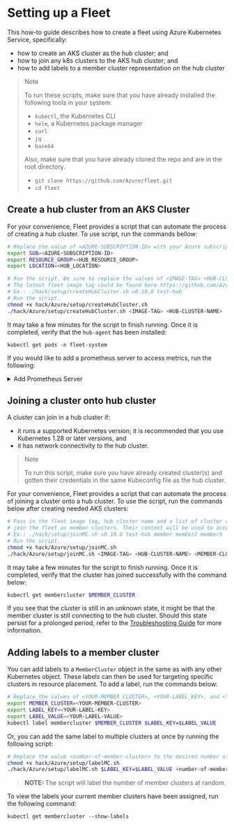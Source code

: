 # Setting up a Fleet

This how-to guide describes how to create a fleet using Azure Kubernetes Service, specifically:

* how to create an AKS cluster as the  hub cluster; and
* how to join any k8s clusters to the AKS hub cluster; and
* how to add labels to a member cluster representation on the hub cluster

> Note
>
> To run these scripts, make sure that you have already installed the following tools in your
> system:
> * `kubectl`, the Kubernetes CLI
> * `helm`, a Kubernetes package manager
> * `curl`
> * `jq`
> * `base64`
> 
>  
> Also, make sure that you have already cloned the repo and are in the root directory.
> * `git clone https://github.com/Azure/fleet.git`
> * `cd fleet`

## Create a hub cluster from an AKS Cluster
For your convenience, Fleet provides a script that can automate the process of creating a hub cluster. To use script,
run the commands bellow:
```sh
# Replace the value of <AZURE-SUBSCRIPTION-ID> with your Azure subscription ID.
export SUB=<AZURE-SUBSCRIPTION-ID>
export RESOURCE_GROUP=<HUB_RESOURCE_GROUP>
export LOCATION=<HUB_LOCATION>

# Run the script. Be sure to replace the values of <IMAGE-TAG> <HUB-CLUSTER-NAME> with those of your own.
# The latest fleet image tag could be found here https://github.com/Azure/fleet/releases.
# Ex.: ./hack/setup/createHubCluster.sh v0.10.8 test-hub
# Run the script.
chmod +x hack/Azure/setup/createHubCluster.sh
./hack/Azure/setup/createHubCluster.sh <IMAGE-TAG> <HUB-CLUSTER-NAME>
```

It may take a few minutes for the script to finish running. Once it is completed, verify that the `hub-agent` has been installed:
```
kubectl get pods -n fleet-system
```

If you would like to add a prometheus server to access metrics, run the following: 
<details>
<summary> Add Prometheus Server</summary>

1.  Check the status of the service. Copy the `EXTERNAL-IP` of the `fleet-prometheus-endpoint` from the services for later.
    ````
    kubectl get service -n fleet-system
    ````

2. Get the Prometheus community Helm Chart
   ```
   helm repo add prometheus-community https://prometheus-community.github.io/helm-charts
   helm repo update
   ```
   
3. Edit the prometheus.yaml file in this directory to replace `<EXTERNAL-IP>` with the external IP address obtained previously.:
    ```yaml
    prometheus:
        service:
            type: LoadBalancer
        prometheusSpec:
            additionalScrapeConfigs:
            - job_name: "fleet"
              static_configs:
              - targets: ["<EXTERNAL-IP>:8080"]
    ```
4. Install the Prometheus server
    ```
    helm install prom prometheus-community/kube-prometheus-stack -f ./hack/Azure/setup/prometheus.yaml
    ```
</details>


## Joining a cluster onto hub cluster

A cluster can join in a hub cluster if:

* it runs a supported Kubernetes version; it is recommended that you use Kubernetes 1.28 or later
  versions, and
* it has network connectivity to the hub cluster.

> Note
>
> To run this script, make sure you have already created cluster(s) and gotten their credentials in the same 
> Kubeconfig file as the hub cluster.
> 

For your convenience, Fleet provides a script that can automate the process of joining a cluster
onto a hub cluster. To use the script, run the commands below after creating needed AKS clusters:
```sh
# Pass in the fleet image tag, hub cluster name and a list of cluster context names (separated by a space) as arguments to the script that you would like to 
# join the fleet as member clusters. Their context will be used to access the cluster. The latest fleet image tag can be found here https://github.com/Azure/fleet/releases.
# Ex.: ./hack/setup/joinMC.sh v0.10.8 test-hub member member2 member3 
# Run the script.
chmod +x hack/Azure/setup/joinMC.sh
./hack/Azure/setup/joinMC.sh <IMAGE-TAG> <HUB-CLUSTER-NAME> <MEMBER-CLUSTER-NAME-1> <MEMBER-CLUSTER-NAME-2> <MEMBER-CLUSTER-NAME-3> <MEMBER-CLUSTER-NAME-4>
```

It may take a few minutes for the script to finish running. Once it is completed, verify
that the cluster has joined successfully with the command below:

```sh
kubectl get membercluster $MEMBER_CLUSTER
```

If you see that the cluster is still in an unknown state, it might be that the member cluster
is still connecting to the hub cluster. Should this state persist for a prolonged
period, refer to the [Troubleshooting Guide](../../../docs/troubleshooting/README.md) for
more information.

## Adding labels to a member cluster

You can add labels to a `MemberCluster` object in the same as with any other Kubernetes object.
These labels can then be used for targeting specific clusters in resource placement. To add a label,
run the commands below:

```sh
# Replace the values of <YOUR-MEMBER_CLUSTER>, <YOUR-LABEL_KEY>, and <YOUR-LABEL_VALUE> with those of your own.
export MEMBER_CLUSTER=<YOUR-MEMBER-CLUSTER>
export LABEL_KEY=<YOUR-LABEL-KEY>
export LABEL_VALUE=<YOUR-LABEL-VALUE>
kubectl label membercluster $MEMBER_CLUSTER $LABEL_KEY=$LABEL_VALUE
```

Or, you can add the same label to multiple clusters at once by running the following script:
```sh
# Replace the value <number-of-member-cluster> to the desired number of member clusters you want to label.
chmod +x hack/Azure/setup/labelMC.sh
./hack/Azure/setup/labelMC.sh $LABEL_KEY=$LABEL_VALUE <number-of-member-clusters>
```
>**NOTE:** The script will label the number of member clusters at random.

To view the labels your current member clusters have been assigned, run the following command:
```
kubectl get membercluster --show-labels
```